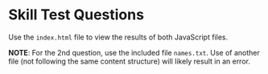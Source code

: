 # Skill Test Questions

Use the `index.html` file to view the results of both JavaScript files.

__NOTE__: For the 2nd question, use the included file `names.txt`. Use of another file (not following the same content structure) will likely result in an error.
